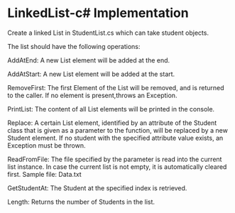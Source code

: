 # LinkedList-c# Implementation 

Create a linked List in StudentList.cs which can take student objects.

The list should have the following operations:

AddAtEnd:
A new List element will be added at the end.

AddAtStart:
A new List element will be added at the start.

RemoveFirst:
The first Element of the List will be removed, and is returned to the caller. If no element is present,throws an Exception.

PrintList:
The content of all List elements will be printed in the console.

Replace:
A certain List element, identified by an attribute of the Student class that is given as a parameter to the function, will be replaced by a new Student element.
If no student with the specified attribute value exists, an Exception must be thrown.

ReadFromFile:
The file specified by the parameter is read into the current list instance. In case the current list is not empty, it is automatically cleared first. 
Sample file: Data.txt

GetStudentAt:
The Student at the specified index is retrieved.

Length:
Returns the number of Students in the list.

